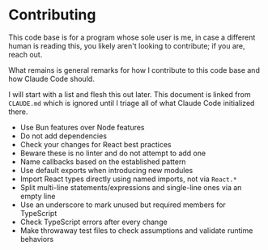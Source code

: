 # Contributing

This code base is for a program whose sole user is me, in case a different human
is reading this, you likely aren't looking to contribute; if you are, reach out.

What remains is general remarks for how I contribute to this code base and how
Claude Code should.

I will start with a list and flesh this out later.
This document is linked from `CLAUDE.md` which is ignored until I triage all of
what Claude Code initialized there.

- Use Bun features over Node features
- Do not add dependencies
- Check your changes for React best practices
- Beware these is no linter and do not attempt to add one
- Name callbacks based on the established pattern
- Use default exports when introducing new modules
- Import React types directly using named imports, not via `React.*`
- Split multi-line statements/expressions and single-line ones via an empty line
- Use an underscore to mark unused but required members for TypeScript
- Check TypeScript errors after every change
- Make throwaway test files to check assumptions and validate runtime behaviors
